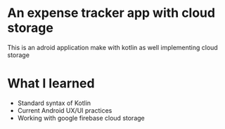 # An expense tracker app with cloud storage

This is an adroid application make with kotlin as well implementing cloud storage

# What I learned

* Standard syntax of Kotlin
* Current Android UX/UI practices 
* Working with google firebase cloud storage 
